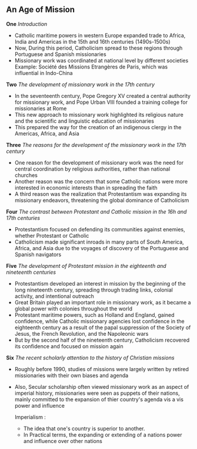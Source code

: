 ## An Age of Mission

**One** _Introduction_

- Catholic maritime powers in western Europe expanded trade to Africa, India and Americas in the 15th and 16th centuries (1490s-1500s)
- Now, During this period, Catholicism spread to these regions through Portuguese and Spanish missionaries
- Missionary work was coordinated at national level by different societies
  Example: Société des Missions Etrangères de Paris, which was influential in Indo-China

**Two** _The development of missionary work in the 17th century_

- In the seventeenth century, Pope Gregory XV created a central authority for missionary work, and Pope Urban VIII founded a training college for missionaries at Rome
- This new approach to missionary work highlighted its religious nature and the scientific and linguistic education of missionaries
- This prepared the way for the creation of an indigenous clergy in the Americas, Africa, and Asia

**Three** _The reasons for the development of the missionary work in the 17th century_

- One reason for the development of missionary work was the need for central coordination by religious authorities, rather than national churches
- Another reason was the concern that some Catholic nations were more interested in economic interests than in spreading the faith
- A third reason was the realization that Protestantism was expanding its missionary endeavors, threatening the global dominance of Catholicism

**Four** _The contrast between Protestant and Catholic mission in the 16h and 17th centuries_

- Protestantism focused on defending its communities against enemies, whether Protestant or Catholic
- Catholicism made significant inroads in many parts of South America, Africa, and Asia due to the voyages of discovery of the Portuguese and Spanish navigators

**Five** _The development of Protestant mission in the eighteenth and nineteenth centuries_

- Protestantism developed an interest in mission by the beginning of the long nineteenth century, spreading through trading links, colonial activity, and intentional outreach
- Great Britain played an important role in missionary work, as it became a global power with colonies throughout the world
- Protestant maritime powers, such as Holland and England, gained confidence, while Catholic missionary agencies lost confidence in the eighteenth century as a result of the papal suppression of the Society of Jesus, the French Revolution, and the Napoleonic wars
- But by the second half of the nineteenth century, Catholicism recovered its confidence and focused on mission again

**Six** _The recent scholarly attention to the history of Christian missions_

- Roughly before 1990, studies of missions were largely written by retired missionaries with their own biases and agenda
- Also, Secular scholarship often viewed missionary work as an aspect of imperial history, missionaries were seen as puppets of their nations, mainly committed to the expansion of thier country's agenda vis a vis power and influence

  Imperialism :

  - The idea that one's country is superior to another.
  - In Practical terms, the expanding or extending of a nations power and influence over other nations

